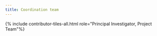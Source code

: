 ```yaml
---
title: Coordination team
---
```


{% include contributor-tiles-all.html role="Principal Investigator, Project Team"%}